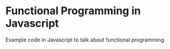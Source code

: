 # Functional Programming in Javascript
Example code in Javascript to talk about functional programming